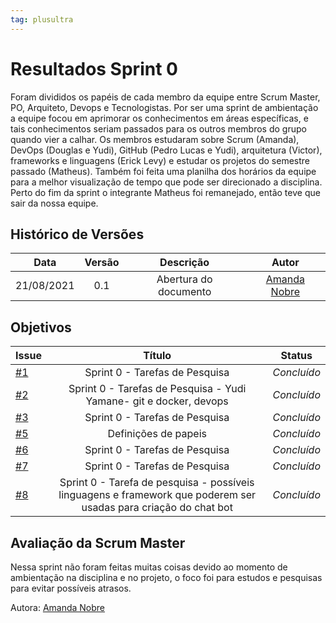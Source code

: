```yaml
---
tag: plusultra
---
```

# Resultados Sprint 0

Foram divididos os papéis de cada membro da equipe entre Scrum Master, PO, Arquiteto, Devops e Tecnologistas. Por ser uma sprint de ambientação a equipe focou em aprimorar os conhecimentos em áreas específicas, e tais conhecimentos seriam passados para os outros membros do grupo quando vier a calhar. Os membros estudaram sobre Scrum (Amanda), DevOps (Douglas e Yudi), GitHub (Pedro Lucas e Yudi), arquitetura (Victor), frameworks e linguagens (Erick Levy) e estudar os projetos do semestre passado (Matheus). Também foi feita uma planilha dos horários da equipe para a melhor visualização de tempo que pode ser direcionado a disciplina. Perto do fim da sprint o integrante Matheus foi remanejado, então teve que sair da nossa equipe.

## Histórico de Versões

| Data       | Versão | Descrição                      | Autor             |
| :--------: | :----: | :----------:                   | :---------------: |
| 21/08/2021 |    0.1   | Abertura do documento | [Amanda Nobre](https://github.com/AmandaNbr)|

## Objetivos

| Issue |            Título            |         Status        | 
|-------|:----------------------------:|-----------------------|
| [#1](https://github.com/fga-eps-mds/2021-1-Bot/issues/1) | Sprint 0 - Tarefas de Pesquisa | _Concluído_ |
| [#2](https://github.com/fga-eps-mds/2021-1-Bot/issues/2) | Sprint 0 - Tarefas de Pesquisa - Yudi Yamane- git e docker, devops | _Concluído_ |
| [#3](https://github.com/fga-eps-mds/2021-1-Bot/issues/3) | Sprint 0 - Tarefas de Pesquisa | _Concluído_ |
| [#5](https://github.com/fga-eps-mds/2021-1-Bot/issues/5) | Definições de papeis  | _Concluído_ |
| [#6](https://github.com/fga-eps-mds/2021-1-Bot/issues/6) | Sprint 0 - Tarefas de Pesquisa | _Concluído_ |
| [#7](https://github.com/fga-eps-mds/2021-1-Bot/issues/7) | Sprint 0 - Tarefas de Pesquisa | _Concluído_ |
| [#8](https://github.com/fga-eps-mds/2021-1-Bot/issues/8) | Sprint 0 - Tarefa de pesquisa - possíveis linguagens e framework que poderem ser usadas para criação do chat bot | _Concluído_ |

## Avaliação da Scrum Master

Nessa sprint não foram feitas muitas coisas devido ao momento de ambientação na disciplina e no projeto, o foco foi para estudos e pesquisas para evitar possíveis atrasos.

Autora: [Amanda Nobre](https://github.com/AmandaNbr)